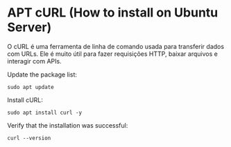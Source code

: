 # APT cURL (How to install on Ubuntu Server)

O cURL é uma ferramenta de linha de comando usada para transferir dados com URLs. Ele é muito útil para fazer requisições HTTP, baixar arquivos e interagir com APIs.

Update the package list:
```
sudo apt update
```
Install cURL:
```
sudo apt install curl -y
```
Verify that the installation was successful:
```
curl --version
```
